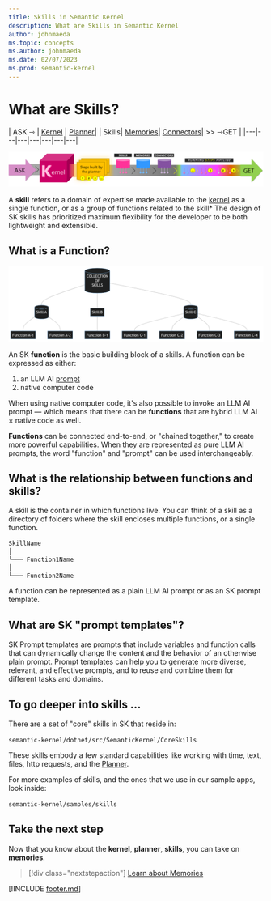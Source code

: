 ```yaml
---
title: Skills in Semantic Kernel
description: What are Skills in Semantic Kernel
author: johnmaeda
ms.topic: concepts
ms.author: johnmaeda
ms.date: 02/07/2023
ms.prod: semantic-kernel
---
```

# What are Skills?

| ASK ⇾ | [Kernel](kernel) | [Planner](planner)| | Skills| [Memories](memories)| [Connectors](Connectors)| >>  ⇾GET | 
|---|---|---|---|---|---|---|

![Journey of an ask to a get in Semantic Kernel visualized as phases as annotated immediately below](../media/fullview.png)

A **skill** refers to a domain of expertise made available to the [kernel](kernel) as a single function, or as a group of functions related to the skill* The design of SK skills has prioritized maximum flexibility for the developer to be both lightweight and extensible.  

## What is a Function?

![](../media/skills01.png)

An SK **function** is the basic building block of a skills. A function can be expressed as either:

1. an LLM AI [prompt](prompt)
2. native computer code

When using native computer code, it's also possible to invoke an LLM AI prompt — which means that there can be **functions** that are hybrid LLM AI × native code as well. 

**Functions** can be connected end-to-end, or "chained together," to create more powerful capabilities. When they are represented as pure LLM AI prompts, the word "function" and "prompt" can be used interchangeably. 

## What is the relationship between functions and skills?

A skill is the container in which functions live. You can think of a skill as a directory of folders where the skill encloses multiple functions, or a single function.

```Skills-Are-Folders-Of-Functions
SkillName
│
└─── Function1Name
│   
└─── Function2Name
```

A function can be represented as a plain LLM AI prompt or as an SK prompt template.

## What are SK "prompt templates"?

SK Prompt templates are prompts that include variables and function calls that can dynamically change the content and the behavior of an otherwise plain prompt. Prompt templates can help you to generate more diverse, relevant, and effective prompts, and to reuse and combine them for different tasks and domains. 

## To go deeper into skills ...

There are a set of "core" skills in SK that reside in:

`semantic-kernel/dotnet/src/SemanticKernel/CoreSkills`

These skills embody a few standard capabilities like working with time, text, files, http requests, and the [Planner](planner).

For more examples of skills, and the ones that we use in our sample apps, look inside:

`semantic-kernel/samples/skills`

## Take the next step

Now that you know about the **kernel**, **planner**, **skills**, you can take on **memories**.

> [!div class="nextstepaction"]
> [Learn about Memories](memories.md)

[!INCLUDE [footer.md](../includes/footer.md)]